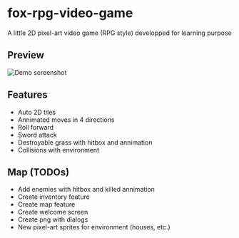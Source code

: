 # fox-rpg-video-game
A little 2D pixel-art video game (RPG style) developped for learning purpose

## Preview
![Demo screenshot](/doc/img/screenshot-demo.png)

## Features
* Auto 2D tiles
* Annimated moves in 4 directions
* Roll forward
* Sword attack
* Destroyable grass with hitbox and annimation
* Collisions with environment

## Map (TODOs)

* Add enemies with hitbox and killed annimation
* Create inventory feature
* Create map feature
* Create welcome screen
* Create png with dialogs
* New pixel-art sprites for environment (houses, etc.)
